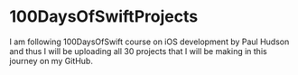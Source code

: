 # 100DaysOfSwiftProjects
I am following 100DaysOfSwift course on iOS development by Paul Hudson and thus I will be uploading all 30 projects that I will be making in this journey on my GitHub.
